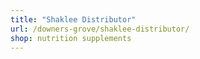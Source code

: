 ```yaml
---
title: "Shaklee Distributor"
url: /downers-grove/shaklee-distributor/
shop: nutrition supplements
---
```

